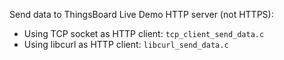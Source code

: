 Send data to ThingsBoard Live Demo HTTP server (not HTTPS):

* Using TCP socket as HTTP client: ``tcp_client_send_data.c``
* Using libcurl as HTTP client: ``libcurl_send_data.c``
